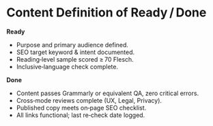 # Content Definition of Ready / Done

**Ready**
* Purpose and primary audience defined.
* SEO target keyword & intent documented.
* Reading‑level sample scored ≥ 70 Flesch.
* Inclusive‑language check complete.

**Done**
* Content passes Grammarly or equivalent QA, zero critical errors.
* Cross‑mode reviews complete (UX, Legal, Privacy).
* Published copy meets on‑page SEO checklist.
* All links functional; last re‑check date logged.

